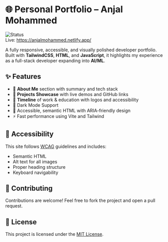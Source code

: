 # 🌐 Personal Portfolio – Anjal Mohammed

![Status](https://img.shields.io/badge/status-live-brightgreen)  
Live: https://anjalmohammed.netlify.app/

A fully responsive, accessible, and visually polished developer portfolio. Built with **TailwindCSS**, **HTML**, and **JavaScript**, it highlights my experience as a full-stack developer expanding into **AI/ML**.

## ✨ Features

- 👤 **About Me** section with summary and tech stack
- 🚀 **Projects Showcase** with live demos and GitHub links
- 📜 **Timeline** of work & education with logos and accessibility
- 🌙 Dark Mode Support
- 🧠 Accessible, semantic HTML with ARIA-friendly design
- ⚡ Fast performance using Vite and Tailwind

## 🧠 Accessibility

This site follows [WCAG](https://www.w3.org/WAI/standards-guidelines/wcag/) guidelines and includes:

- Semantic HTML
- Alt text for all images
- Proper heading structure
- Keyboard navigability

## 🤝 Contributing

Contributions are welcome! Feel free to fork the project and open a pull request.

## 📄 License

This project is licensed under the [MIT License](LICENSE).
